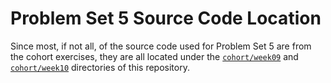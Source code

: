 # Problem Set 5 Source Code Location

Since most, if not all, of the source code used for Problem Set 5 are from the cohort exercises, they are all located under the [`cohort/week09`](../../cohort/week09) and [`cohort/week10`](../../cohort/week10) directories of this repository.
